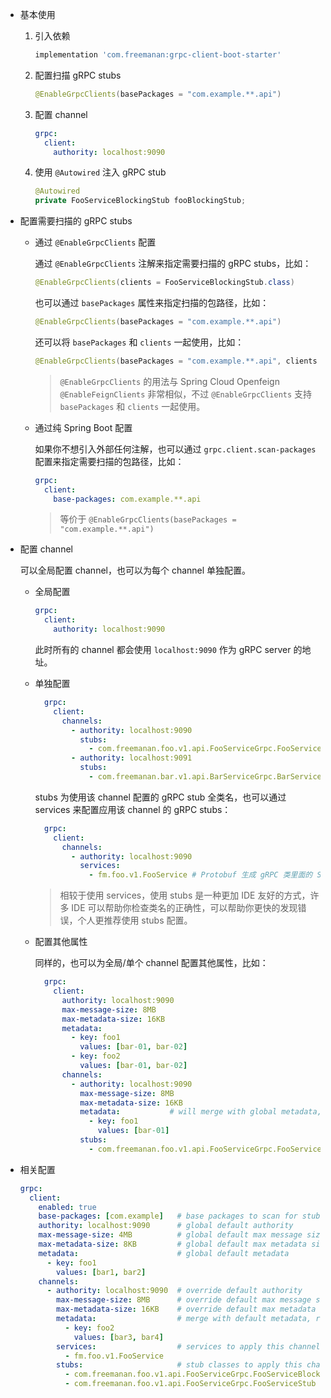 - 基本使用

    1. 引入依赖

        ```groovy
        implementation 'com.freemanan:grpc-client-boot-starter'
        ```

    2. 配置扫描 gRPC stubs

        ```java
        @EnableGrpcClients(basePackages = "com.example.**.api")
        ```

    3. 配置 channel

        ```yaml
        grpc:
          client:
            authority: localhost:9090
        ```

    4. 使用 `@Autowired` 注入 gRPC stub

        ```java
        @Autowired
        private FooServiceBlockingStub fooBlockingStub;
        ```

- 配置需要扫描的 gRPC stubs

    - 通过 `@EnableGrpcClients` 配置

      通过 `@EnableGrpcClients` 注解来指定需要扫描的 gRPC stubs，比如：

        ```java
        @EnableGrpcClients(clients = FooServiceBlockingStub.class)
        ```    

      也可以通过 `basePackages` 属性来指定扫描的包路径，比如：

        ```java
        @EnableGrpcClients(basePackages = "com.example.**.api")
        ```

      还可以将 `basePackages` 和 `clients` 一起使用，比如：

        ```java
        @EnableGrpcClients(basePackages = "com.example.**.api", clients = HealthBlockingStub.class)
        ```

      > `@EnableGrpcClients` 的用法与 Spring Cloud Openfeign `@EnableFeignClients` 非常相似，不过 `@EnableGrpcClients`
      支持 `basePackages` 和 `clients` 一起使用。

    - 通过纯 Spring Boot 配置

      如果你不想引入外部任何注解，也可以通过 `grpc.client.scan-packages` 配置来指定需要扫描的包路径，比如：

      ```yaml
      grpc:
        client:
          base-packages: com.example.**.api
      ```
      > 等价于 `@EnableGrpcClients(basePackages = "com.example.**.api")`

- 配置 channel

  可以全局配置 channel，也可以为每个 channel 单独配置。

    - 全局配置

      ```yaml
      grpc:
        client:
          authority: localhost:9090
      ```   

      此时所有的 channel 都会使用 `localhost:9090` 作为 gRPC server 的地址。

    - 单独配置

      ```yaml
        grpc:
          client:
            channels:
              - authority: localhost:9090
                stubs:
                  - com.freemanan.foo.v1.api.FooServiceGrpc.FooServiceBlockingStub
              - authority: localhost:9091
                stubs:
                  - com.freemanan.bar.v1.api.BarServiceGrpc.BarServiceBlockingStub
      ```

      stubs 为使用该 channel 配置的 gRPC stub 全类名，也可以通过 services 来配置应用该 channel 的 gRPC stubs：

      ```yaml
        grpc:
          client:
            channels:
              - authority: localhost:9090
                services:
                  - fm.foo.v1.FooService # Protobuf 生成 gRPC 类里面的 SERVICE_NAME 常量值，格式为：<package>.<service>
      ```

      > 相较于使用 services，使用 stubs 是一种更加 IDE 友好的方式，许多 IDE 可以帮助你检查类名的正确性，可以帮助你更快的发现错误，个人更推荐使用
      stubs 配置。

    - 配置其他属性

      同样的，也可以为全局/单个 channel 配置其他属性，比如：

      ```yaml
        grpc:
          client:
            authority: localhost:9090
            max-message-size: 8MB
            max-metadata-size: 16KB
            metadata:
              - key: foo1
                values: [bar-01, bar-02]
              - key: foo2
                values: [bar-01, bar-02]
            channels:
              - authority: localhost:9090
                max-message-size: 8MB
                max-metadata-size: 16KB
                metadata:           # will merge with global metadata, same key will be overwritten, different key will be added, the result is: {foo1: [bar-01], foo2: [bar-01, bar-02]}
                  - key: foo1
                    values: [bar-01]
                stubs:
                  - com.freemanan.foo.v1.api.FooServiceGrpc.FooServiceBlockingStub
      ```  

- 相关配置

    ```yaml
    grpc:
      client:
        enabled: true
        base-packages: [com.example]   # base packages to scan for stubs
        authority: localhost:9090      # global default authority
        max-message-size: 4MB          # global default max message size
        max-metadata-size: 8KB         # global default max metadata size
        metadata:                      # global default metadata
          - key: foo1
            values: [bar1, bar2]
        channels:
          - authority: localhost:9090  # override default authority
            max-message-size: 8MB      # override default max message size
            max-metadata-size: 16KB    # override default max metadata size
            metadata:                  # merge with default metadata, result is {foo1=[bar1, bar2], foo2=[bar3, bar4]}
              - key: foo2
                values: [bar3, bar4]
            services:                  # services to apply this channel
              - fm.foo.v1.FooService
            stubs:                     # stub classes to apply this channel, use this or services, use this first if both set
              - com.freemanan.foo.v1.api.FooServiceGrpc.FooServiceBlockingStub
              - com.freemanan.foo.v1.api.FooServiceGrpc.FooServiceStub
    ```
